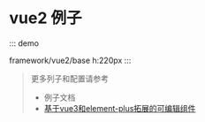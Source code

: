 # vue2 例子

::: demo

framework/vue2/base
h:220px
:::

> 更多列子和配置请参考
> - 例子文档
> - [基于vue3和element-plus拓展的可编辑组件](/zh/framework/vue3.html#基于vue3和element-plus拓展的可编辑组件)